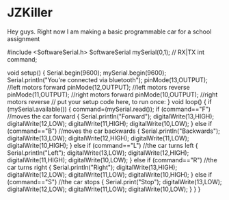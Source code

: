 # JZKiller
Hey guys. Right now I am making a basic programmable car for a school assignment

#include <SoftwareSerial.h>
SoftwareSerial mySerial(0,1); // RX|TX
int command;

 
void setup() {
  Serial.begin(9600);
  mySerial.begin(9600);
  Serial.println("You're connected via bluetooth");
  pinMode(13,OUTPUT);  //left motors forward
  pinMode(12,OUTPUT);  //left motors reverse
  pinMode(11,OUTPUT);  //right motors forward
  pinMode(10,OUTPUT);  //right motors reverse
  // put your setup code here, to run once:
}
void loop() {
  if (mySerial.available())
  {
    command=(mySerial.read());
    if (command=="F")   //moves the car forward
    {
      Serial.println("Forward");
      digitalWrite(13,HIGH);
      digitalWrite(12,LOW);
      digitalWrite(11,HIGH);
      digitalWrite(10,LOW);
      }
    else if (command=="B")  //moves the car backwards
    {
      Serial.println("Backwards");
      digitalWrite(13,LOW);
      digitalWrite(12,HIGH);
      digitalWrite(11,LOW);
      digitalWrite(10,HIGH);
      }
    else if (command=="L") //the car turns left
    {
      Serial.println("Left");
      digitalWrite(13,LOW);
      digitalWrite(12,HIGH);
      digitalWrite(11,HIGH);
      digitalWrite(10,LOW);
      }
    else if (command=="R")  //the car turns right
    {
      Serial.println("Right");
      digitalWrite(13,HIGH);
      digitalWrite(12,LOW);
      digitalWrite(11,LOW);
      digitalWrite(10,HIGH);
      }
      else if (command=="S")  //the car stops
      {
        Serial.print("Stop");
      digitalWrite(13,LOW);
      digitalWrite(12,LOW);
      digitalWrite(11,LOW);
      digitalWrite(10,LOW);
        }
    }
}

